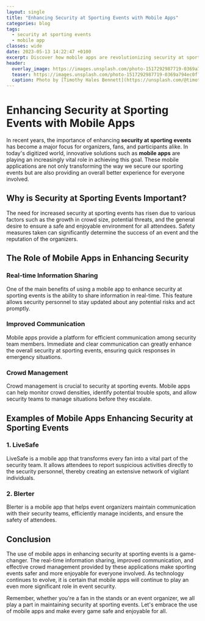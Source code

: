 ```yaml
---
layout: single
title: "Enhancing Security at Sporting Events with Mobile Apps"
categories: blog
tags:
  - security at sporting events
  - mobile app
classes: wide
date: 2023-05-13 14:22:47 +0100
excerpt: Discover how mobile apps are revolutionizing security at sporting events, ensuring a safer and more enjoyable experience for all fans.
header:
  overlay_image: https://images.unsplash.com/photo-1517292987719-0369a794ec0f?crop=entropy&cs=tinysrgb&fit=max&fm=jpg&ixid=M3w0Nzk0ODB8MHwxfHNlYXJjaHwzfHxzZWN1cml0eSUyMGF0JTIwc3BvcnRpbmclMjBldmVudHMlMkMlMjBtb2JpbGUlMjBhcHB8ZW58MHwwfHx8MTY5MDM3Nzc4OXww&ixlib=rb-4.0.3&q=80&w=1080
  teaser: https://images.unsplash.com/photo-1517292987719-0369a794ec0f?crop=entropy&cs=tinysrgb&fit=max&fm=jpg&ixid=M3w0Nzk0ODB8MHwxfHNlYXJjaHwzfHxzZWN1cml0eSUyMGF0JTIwc3BvcnRpbmclMjBldmVudHMlMkMlMjBtb2JpbGUlMjBhcHB8ZW58MHwwfHx8MTY5MDM3Nzc4OXww&ixlib=rb-4.0.3&q=80&w=400
  caption: Photo by [Timothy Hales Bennett](https://unsplash.com/@timothyhalesbennett?utm_source=peoplecounter&utm_medium=referral) on [Unsplash](https://unsplash.com/?utm_source=peoplecounter&utm_medium=referral)
---
```


# Enhancing Security at Sporting Events with Mobile Apps

In recent years, the importance of enhancing **security at sporting events** has become a major focus for organizers, fans, and participants alike. In today's digitized world, innovative solutions such as **mobile apps** are playing an increasingly vital role in achieving this goal. These mobile applications are not only transforming the way we secure our sporting events but are also providing an overall better experience for everyone involved.

## Why is Security at Sporting Events Important?

The need for increased security at sporting events has risen due to various factors such as the growth in crowd size, potential threats, and the general desire to ensure a safe and enjoyable environment for all attendees. Safety measures taken can significantly determine the success of an event and the reputation of the organizers.

## The Role of Mobile Apps in Enhancing Security

### Real-time Information Sharing

One of the main benefits of using a mobile app to enhance security at sporting events is the ability to share information in real-time. This feature allows security personnel to stay updated about any potential risks and act promptly.

### Improved Communication

Mobile apps provide a platform for efficient communication among security team members. Immediate and clear communication can greatly enhance the overall security at sporting events, ensuring quick responses in emergency situations.

### Crowd Management

Crowd management is crucial to security at sporting events. Mobile apps can help monitor crowd densities, identify potential trouble spots, and allow security teams to manage situations before they escalate.

## Examples of Mobile Apps Enhancing Security at Sporting Events

### 1. LiveSafe

LiveSafe is a mobile app that transforms every fan into a vital part of the security team. It allows attendees to report suspicious activities directly to the security personnel, thereby creating an extensive network of vigilant individuals.

### 2. Blerter

Blerter is a mobile app that helps event organizers maintain communication with their security teams, efficiently manage incidents, and ensure the safety of attendees.

## Conclusion

The use of mobile apps in enhancing security at sporting events is a game-changer. The real-time information sharing, improved communication, and effective crowd management provided by these applications make sporting events safer and more enjoyable for everyone involved. As technology continues to evolve, it is certain that mobile apps will continue to play an even more significant role in event security.

Remember, whether you're a fan in the stands or an event organizer, we all play a part in maintaining security at sporting events. Let's embrace the use of mobile apps and make every game safe and enjoyable for all.
